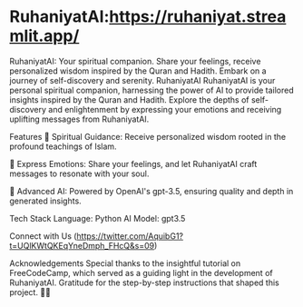 # RuhaniyatAI:https://ruhaniyat.streamlit.app/
RuhaniyatAI: Your spiritual companion. Share your feelings, receive personalized wisdom inspired by the Quran and Hadith. Embark on a journey of self-discovery and serenity.
RuhaniyatAI
RuhaniyatAI is your personal spiritual companion, harnessing the power of AI to provide tailored insights inspired by the Quran and Hadith. Explore the depths of self-discovery and enlightenment by expressing your emotions and receiving uplifting messages from RuhaniyatAI.

Features
🌟 Spiritual Guidance: Receive personalized wisdom rooted in the profound teachings of Islam.

📝 Express Emotions: Share your feelings, and let RuhaniyatAI craft messages to resonate with your soul.

🤖 Advanced AI: Powered by OpenAI's gpt-3.5, ensuring quality and depth in generated insights.

Tech Stack
Language: Python
AI Model: gpt3.5


Connect with Us (https://twitter.com/AquibG1?t=UQlKWtQKEqYneDmph_FHcQ&s=09)


Acknowledgements
Special thanks to the insightful tutorial on FreeCodeCamp, which served as a guiding light in the development of RuhaniyatAI. Gratitude for the step-by-step instructions that shaped this project. 🙏🚀






